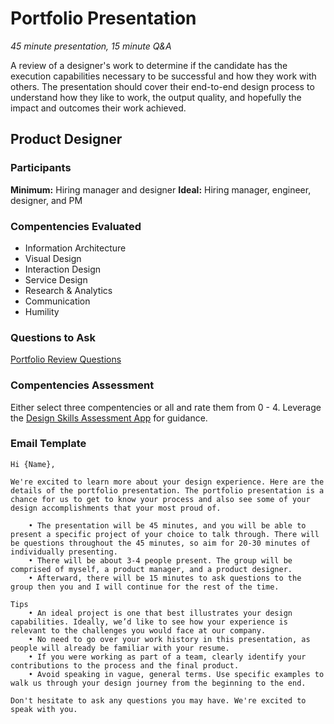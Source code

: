# Portfolio Presentation
*45 minute presentation, 15 minute Q&A*

A review of a designer's work to determine if the candidate has the execution capabilities necessary to be successful and how they work with others. The presentation should cover their end-to-end design process to understand how they like to work, the output quality, and hopefully the impact and outcomes their work achieved.

## Product Designer

### Participants
**Minimum:** Hiring manager and designer
**Ideal:** Hiring manager, engineer, designer, and PM

### Compentencies Evaluated
- Information Architecture
- Visual Design
- Interaction Design
- Service Design
- Research & Analytics
- Communication
- Humility

### Questions to Ask
[Portfolio Review Questions](https://airtable.com/shrQPAdL8UnFzf7CC)

### Compentencies Assessment
Either select three compentencies or all and rate them from 0 - 4. Leverage the [Design Skills Assessment App](http://designskillsassessment.joesteinkamp.com) for guidance.


### Email Template
```
Hi {Name},

We're excited to learn more about your design experience. Here are the details of the portfolio presentation. The portfolio presentation is a chance for us to get to know your process and also see some of your design accomplishments that your most proud of.

	• The presentation will be 45 minutes, and you will be able to present a specific project of your choice to talk through. There will be questions throughout the 45 minutes, so aim for 20-30 minutes of individually presenting.
	• There will be about 3-4 people present. The group will be comprised of myself, a product manager, and a product designer.
	• Afterward, there will be 15 minutes to ask questions to the group then you and I will continue for the rest of the time.

Tips
	• An ideal project is one that best illustrates your design capabilities. Ideally, we’d like to see how your experience is relevant to the challenges you would face at our company. 
	• No need to go over your work history in this presentation, as people will already be familiar with your resume.
	• If you were working as part of a team, clearly identify your contributions to the process and the final product.
	• Avoid speaking in vague, general terms. Use specific examples to walk us through your design journey from the beginning to the end.

Don't hesitate to ask any questions you may have. We're excited to speak with you.
```
